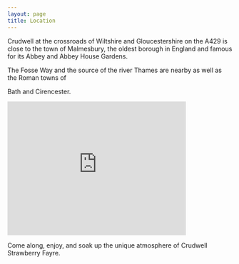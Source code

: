 ```yaml
---
layout: page
title: Location
---
```



Crudwell at the crossroads of Wiltshire and Gloucestershire on the A429 is close to the town of Malmesbury, the oldest borough in England and famous for its Abbey and Abbey House Gardens.

The Fosse Way and the source of the river Thames are nearby as well as the Roman towns of

Bath and Cirencester.

<iframe src="https://www.google.com/maps/embed?pb=!1m18!1m12!1m3!1d1238.2002285249932!2d-2.067113369083303!3d51.634190900393556!2m3!1f0!2f0!3f0!3m2!1i1024!2i768!4f13.1!3m3!1m2!1s0x0%3A0x4ff3e855081d3edd!2sCrudwell+Strawberry+Fayre!5e0!3m2!1sen!2suk!4v1482353382324" width="400" height="300" frameborder="0" style="border:0" allowfullscreen></iframe>

Come along, enjoy, and soak up the unique atmosphere of Crudwell Strawberry Fayre.

